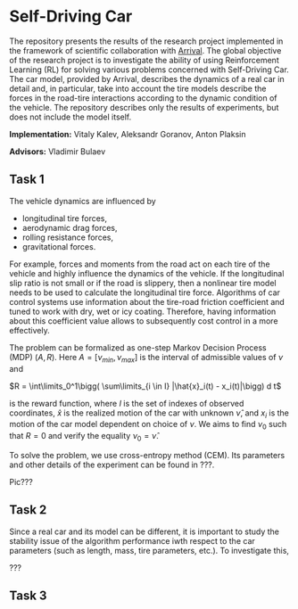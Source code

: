 # Self-Driving Car

The repository presents the results of the research project implemented in the framework of scientific collaboration with [Arrival](https://arrival.com/world/en). The global objective of the research project is to investigate the ability of using Reinforcement Learning (RL) for solving various problems concerned with Self-Driving Car. The car model, provided by Arrival, describes the dynamics of a real car in detail and, in particular, take into account the tire models describe the forces in the road-tire interactions according to the dynamic condition of the vehicle. The repository describes only the results of experiments, but does not include the model itself. 

**Implementation:** Vitaly Kalev, Aleksandr Goranov, Anton Plaksin

**Advisors:** Vladimir Bulaev


## Task 1

The vehicle dynamics are influenced by

- longitudinal tire forces, 
- aerodynamic drag forces,
- rolling resistance forces,
- gravitational forces.

For example, forces and moments from the road act on each tire of the vehicle and highly influence the dynamics of the vehicle. If the longitudinal slip ratio is not small or if the road is slippery, then a nonlinear tire model needs to be used to calculate the longitudinal tire force.  Algorithms of car control systems use information about the tire-road friction coefficient and tuned to work with dry, wet or icy coating. Therefore, having information about this coefficient value allows to subsequently cost control in a more effectively. 

The problem can be formalized as one-step Markov Decision Process (MDP) $(A,R)$. Here $A = [\nu_{min}, \nu_{max}]$ is the interval of admissible values of $\nu$ and 

$R = \int\limits_0^1\bigg( \sum\limits_{i \in I} |\hat{x}_i(t) - x_i(t)|\bigg) d t$

is the reward function, where $I$ is the set of indexes of observed coordinates, $\hat{x}$ is the realized motion of the car with unknown $\hat{\nu}$, and $x_i$ is the motion of the car model dependent on choice of $\nu$. We aims to find $\nu_0$ such that $R = 0$ and verify the equality $\nu_0 = \hat{\nu}$.

To solve the problem, we use cross-entropy method (CEM). Its parameters and other details of the experiment can be found in ???.

Pic???

## Task 2

Since a real car and its model can be different, it is important to study the stability issue of the algorithm performance iwth respect to the car parameters (such as length, mass, tire parameters, etc.). To investigate this, 

???

## Task 3
